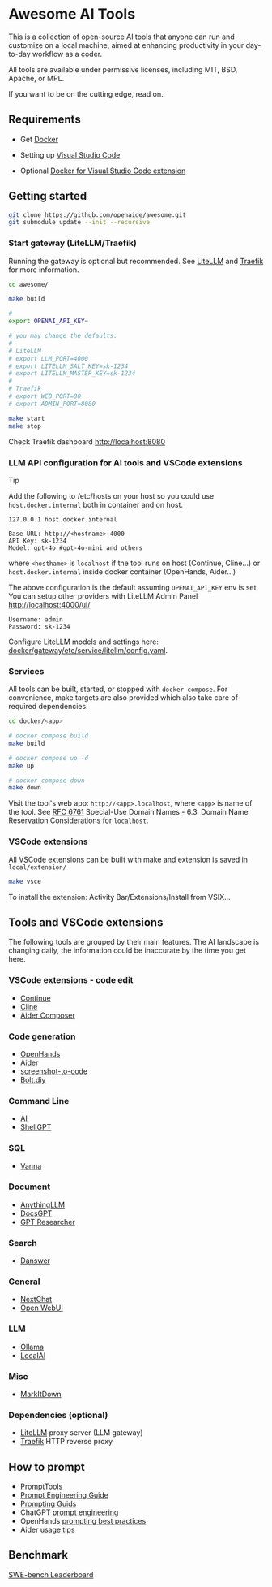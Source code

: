 # Awesome AI Tools

This is a collection of open-source AI tools that anyone can run and customize on a local machine, aimed at enhancing productivity in your day-to-day workflow as a coder.

All tools are available under permissive licenses, including MIT, BSD, Apache, or MPL.

If you want to be on the cutting edge, read on.

## Requirements

* Get [Docker](https://docs.docker.com/get-started/get-docker/)

* Setting up [Visual Studio Code](https://code.visualstudio.com/docs/setup/setup-overview)

* Optional [Docker for Visual Studio Code extension](https://marketplace.visualstudio.com/items?itemName=ms-azuretools.vscode-docker)

## Getting started

```bash
git clone https://github.com/openaide/awesome.git
git submodule update --init --recursive
```

### Start gateway (LiteLLM/Traefik)

Running the gateway is optional but recommended. See [LiteLLM](https://docs.litellm.ai/docs/simple_proxy) and [Traefik](https://doc.traefik.io/traefik/) for more information.

```bash
cd awesome/

make build

#
export OPENAI_API_KEY=

# you may change the defaults:
#
# LiteLLM
# export LLM_PORT=4000
# export LITELLM_SALT_KEY=sk-1234
# export LITELLM_MASTER_KEY=sk-1234
#
# Traefik
# export WEB_PORT=80
# export ADMIN_PORT=8080

make start
make stop
```

Check Traefik dashboard [http://localhost:8080](http://localhost:8080)

### LLM API configuration for AI tools and VSCode extensions

> [!TIP]
>
> Add the following to /etc/hosts on your host so you could use `host.docker.internal` both in container and on host.
>
>`127.0.0.1 host.docker.internal`
>

```text
Base URL: http://<hostname>:4000
API Key: sk-1234
Model: gpt-4o #gpt-4o-mini and others
```

where `<hosthame>` is `localhost` if the tool runs on host (Continue, Cline...) or `host.docker.internal` inside docker container (OpenHands, Aider...)

The above configuration is the default assuming `OPENAI_API_KEY` env is set.
You can setup other providers with LiteLLM Admin Panel [http://localhost:4000/ui/](http://localhost:4000/ui/)

```text
Username: admin
Password: sk-1234
```

Configure LiteLLM models and settings here: [docker/gateway/etc/service/litellm/config.yaml](docker/gateway/etc/service/litellm/config.yaml).

### Services

All tools can be built, started, or stopped with `docker compose`. For convenience, make targets are also provided which also take care of required dependencies.

```bash
cd docker/<app>

# docker compose build
make build

# docker compose up -d
make up

# docker compose down
make down
```

Visit the tool's web app: `http://<app>.localhost`, where `<app>` is name of the tool.
See [RFC 6761](https://www.rfc-editor.org/rfc/rfc6761) Special-Use Domain Names - 6.3.  Domain Name Reservation Considerations for `localhost`.

### VSCode extensions

All VSCode extensions can be built with make and extension is saved in `local/extension/`

```bash
make vsce
```

To install the extension: Activity Bar/Extensions/Install from VSIX...

## Tools and VSCode extensions

The following tools are grouped by their main features. The AI landscape is changing daily, the information could be inaccurate by the time you get here.

### VSCode extensions - code edit

* [Continue](https://github.com/continuedev/continue)
* [Cline](https://github.com/cline/cline.git)
* [Aider Composer](https://github.com/lee88688/aider-composer.git)

### Code generation

* [OpenHands](https://docs.all-hands.dev/)
* [Aider](docker/aider/READEME.md)
* [screenshot-to-code](docker/screenshot-to-code/REAMDE.md)
* [Bolt.diy](docker/bolt.diy/README.md)

### Command Line

* [AI](https://github.com/qiangli/ai.git)
* [ShellGPT](https://github.com/TheR1D/shell_gpt)

### SQL

* [Vanna](docker/vanna/README.md)

### Document

* [AnythingLLM](https://docs.anythingllm.com/)
* [DocsGPT](https://docs.docsgpt.cloud/)
* [GPT Researcher](docker/gpt-researcher/README.md)

### Search

* [Danswer](docker/danswer/README.md)

### General

* [NextChat](https://github.com/ChatGPTNextWeb/ChatGPT-Next-Web)
* [Open WebUI](https://docs.openwebui.com/)

### LLM

* [Ollama](https://github.com/ollama/ollama?tab=readme-ov-file)
* [LocalAI](https://github.com/mudler/LocalAI?tab=readme-ov-file)

### Misc

* [MarkItDown](https://github.com/microsoft/markitdown)

### Dependencies (optional)

* [LiteLLM](https://github.com/BerriAI/litellm) proxy server (LLM gateway)
* [Traefik](https://github.com/traefik/traefik/) HTTP reverse proxy

## How to prompt

* [PromptTools](https://github.com/hegelai/prompttools)
* [Prompt Engineering Guide](https://www.promptingguide.ai/)
* [Prompting Guids](https://cookbook.openai.com/articles/related_resources#prompting-guides)
* ChatGPT [prompt engineering](https://platform.openai.com/docs/guides/prompt-engineering)
* OpenHands [prompting best practices](https://docs.all-hands.dev/modules/usage/prompting-best-practices)
* Aider [usage tips](https://aider.chat/docs/usage/tips.html)

## Benchmark

[SWE-bench Leaderboard](https://www.swebench.com/)